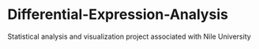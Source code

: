 # Differential-Expression-Analysis
Statistical analysis and visualization project associated with Nile University
